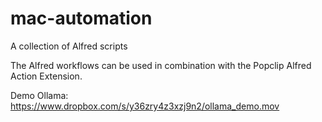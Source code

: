 # mac-automation

A collection of Alfred scripts

The Alfred workflows can be used in combination with the Popclip Alfred Action Extension.

Demo Ollama: https://www.dropbox.com/s/y36zry4z3xzj9n2/ollama_demo.mov

